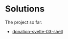 # Solutions

The project so far:

- [donation-svelte-03-shell](https://github.com/wit-hdip-comp-sci-2023/full-stack-1-2022/tree/main/prj/donation/svelte/donation-svelte-01-shell)



